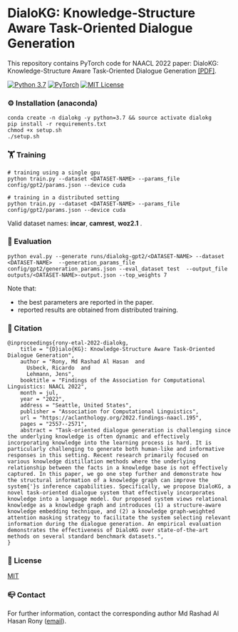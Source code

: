 # DialoKG: Knowledge-Structure Aware Task-Oriented Dialogue Generation
This repository contains PyTorch code for NAACL 2022 paper: DialoKG: Knowledge-Structure Aware Task-Oriented Dialogue Generation [[PDF]](https://aclanthology.org/2022.findings-naacl.195.pdf).

[![Python 3.7](https://img.shields.io/badge/python-3.7-blue.svg)](https://www.python.org/downloads/release/python-370/)
[![PyTorch](https://img.shields.io/badge/PyTorch-%23EE4C2C.svg?style=flat&logo=PyTorch&logoColor=white)](https://pytorch.org/)
[![MIT License](https://img.shields.io/badge/License-MIT-green.svg)](https://choosealicense.com/licenses/mit/)


### ⚙️ Installation (anaconda)
```commandline
conda create -n dialokg -y python=3.7 && source activate dialokg
pip install -r requirements.txt
chmod +x setup.sh
./setup.sh
```

### 🏋️ Training
```shell
# training using a single gpu
python train.py --dataset <DATASET-NAME> --params_file config/gpt2/params.json --device cuda

# training in a distributed setting
python train.py --dataset <DATASET-NAME> --params_file config/gpt2/params.json --device cuda
```
Valid dataset names: **incar**, **camrest**, **woz2.1** .

### 🎯 Evaluation
```shell
python eval.py --generate runs/dialokg-gpt2/<DATASET-NAME> --dataset <DATASET-NAME>  --generation_params_file config/gpt2/generation_params.json --eval_dataset test  --output_file outputs/<DATASET-NAME>-output.json --top_weights 7
```

Note that:
- the best parameters are reported in the paper.
- reported results are obtained from distributed training.

### 📝 Citation
```
@inproceedings{rony-etal-2022-dialokg,
    title = "{D}ialo{KG}: Knowledge-Structure Aware Task-Oriented Dialogue Generation",
    author = "Rony, Md Rashad Al Hasan  and
      Usbeck, Ricardo  and
      Lehmann, Jens",
    booktitle = "Findings of the Association for Computational Linguistics: NAACL 2022",
    month = jul,
    year = "2022",
    address = "Seattle, United States",
    publisher = "Association for Computational Linguistics",
    url = "https://aclanthology.org/2022.findings-naacl.195",
    pages = "2557--2571",
    abstract = "Task-oriented dialogue generation is challenging since the underlying knowledge is often dynamic and effectively incorporating knowledge into the learning process is hard. It is particularly challenging to generate both human-like and informative responses in this setting. Recent research primarily focused on various knowledge distillation methods where the underlying relationship between the facts in a knowledge base is not effectively captured. In this paper, we go one step further and demonstrate how the structural information of a knowledge graph can improve the system{'}s inference capabilities. Specifically, we propose DialoKG, a novel task-oriented dialogue system that effectively incorporates knowledge into a language model. Our proposed system views relational knowledge as a knowledge graph and introduces (1) a structure-aware knowledge embedding technique, and (2) a knowledge graph-weighted attention masking strategy to facilitate the system selecting relevant information during the dialogue generation. An empirical evaluation demonstrates the effectiveness of DialoKG over state-of-the-art methods on several standard benchmark datasets.",
}
```
### 📜 License
[MIT]()

### 📪 Contact
For further information, contact the corresponding author Md Rashad Al Hasan Rony ([email](mailto:rashad.research@gmail.com)).
